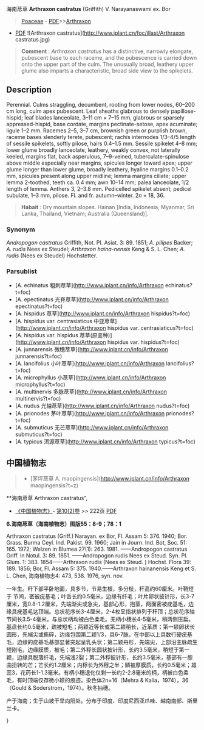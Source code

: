 海南荩草 **Arthraxon castratus** (Griffith) V. Narayanaswami ex. Bor

> [Poaceae](http://www.iplant.cn/info/Poaceae?t=foc) - [PDF](http://www.iplant.cn/foc/pdf/Poaceae.pdf)>>[Arthraxon](http://www.iplant.cn/info/Arthraxon?t=foc)
 - [PDF](http://www.iplant.cn/foc/pdf/Arthraxon.pdf)
![Arthraxon castratus](http://www.iplant.cn/foc/illast/Arthraxon castratus.jpg)


> **Comment** : 
> *Arthraxon castratus* has a distinctive, narrowly elongate, pubescent base to each raceme, and the pubescence is carried down onto the upper part of the culm. The unusually broad, leathery upper glume also imparts a characteristic, broad side view to the spikelets.

## Description

Perennial. Culms straggling, decumbent, rooting from lower nodes, 60–200 cm long, culm apex pubescent. Leaf sheaths glabrous to densely papillose-hispid; leaf blades lanceolate, 3–11 cm × 7–15 mm, glabrous or sparsely appressed-hispid, base cordate, margins pectinate-setose, apex acuminate; ligule 1–2 mm. Racemes 2–5, 3–7 cm, brownish green or purplish brown, raceme bases slenderly terete, pubescent; rachis internodes 1/3–4/5 length of sessile spikelets, softly pilose, hairs 0.4–1.5 mm. Sessile spikelet 4–8 mm; lower glume broadly lanceolate, leathery, weakly convex, not laterally keeled, margins flat, back asperulous, 7–9-veined, tuberculate-spinulose above middle especially near margins, spicules longer toward apex; upper glume longer than lower glume, broadly leathery, hyaline margins 0.1–0.2 mm, spicules present along upper midline; lemma margins ciliate; upper lemma 2-toothed, teeth ca. 0.4 mm; awn 10–14 mm; palea lanceolate, 1/2 length of lemma. Anthers 3, 2–3.8 mm. Pedicelled spikelet absent; pedicel subulate, 1–3 mm, pilose. Fl. and fr. autumn–winter. 2*n* = 18, 36.


> **Habait** : 
> Dry mountain slopes. Hainan [India, Indonesia, Myanmar, Sri Lanka, Thailand, Vietnam; Australia (Queensland)].

### Synonym
*Andropogon castratus* Griffith, Not. Pl. Asiat. 3: 89. 1851; *A. pilipes* Backer; *A. rudis* Nees ex Steudel; *Arthraxon haina-nensis* Keng & S. L. Chen; *A. rudis* (Nees ex Steudel) Hochstetter.

### Parsublist

* [A.  echinatus  粗刺荩草](http://www.iplant.cn/info/Arthraxon echinatus?t=foc)
* [A.  epectinatus  光脊荩草](http://www.iplant.cn/info/Arthraxon epectinatus?t=foc)
* [A.  hispidus  荩草](http://www.iplant.cn/info/Arthraxon hispidus?t=foc)
* [A.  hispidus var. centrasiaticus  中亚荩草](http://www.iplant.cn/info/Arthraxon hispidus var. centrasiaticus?t=foc)
* [A.  hispidus var. hispidus  荩草(原变种)](http://www.iplant.cn/info/Arthraxon hispidus var. hispidus?t=foc)
* [A.  junnarensis  微穗荩草](http://www.iplant.cn/info/Arthraxon junnarensis?t=foc)
* [A.  lancifolius  小叶荩草](http://www.iplant.cn/info/Arthraxon lancifolius?t=foc)
* [A.  microphyllus  小荩草](http://www.iplant.cn/info/Arthraxon microphyllus?t=foc)
* [A.  multinervis  多脉荩草](http://www.iplant.cn/info/Arthraxon multinervis?t=foc)
* [A.  nudus  光轴荩草](http://www.iplant.cn/info/Arthraxon nudus?t=foc)
* [A.  prionodes  茅叶荩草](http://www.iplant.cn/info/Arthraxon prionodes?t=foc)
* [A.  submuticus  无芒荩草](http://www.iplant.cn/info/Arthraxon submuticus?t=foc)
* [A.  typicus  洱源荩草](http://www.iplant.cn/info/Arthraxon typicus?t=foc)

## 中国植物志

> * [茅坪荩草  A.  maopingensis](http://www.iplant.cn/info/Arthraxon maopingensis?t=z)


**海南荩草 Arthraxon castratus",

* [《中国植物志》](http://www.iplant.cn/frps)- [第10(2)卷](http://www.iplant.cn/frps/vol/10(2)) >> 222页 [PDF](http://www.iplant.cn/frps/pdf/10(2)/222.pdf)


**6.海南荩草（海南植物志）图版55：8-9；78：1**

Arthraxon castratus (Griff.) Narayan. ex Bor, Fl. Assam 5: 376. 1940; Bor. Grass. Burma Ceyl. Ind. Pakist. 99. 1960; Jain in Journ. Ind. Bot, Soc. 51: 165. 1972; Welzen in Blumea 27(1): 263. 1981. ——Andropogon castratus Griff. in Notul. 3: 89. 1851. ——Andropogon rudis Nees ex Steud. Syn. Pl. Glum. 1: 383. 1854——Arthraxon rudis (Nees ex Steud. ) Hochst. Flora 39: 189. 1856; Bor, Fl. Assam 5: 375. 1940.——Arthraxon hainanensis Keng et S. L. Chen, 海南植物志4: 473, 538. 1976, syn. nov.

一年生。秆下部平卧地面，具多节，节易生根，多分枝，秆高约60厘米。叶鞘短于 节间，密被疣基毛；叶舌长约0.5毫米，边缘有纤毛；叶片卵状披针形，长3-7厘米，宽0.8-1.2厘米，先端渐尖或急尖，基部心形，抱茎，两面密被疣基毛，边缘具疣基毛达顶端。总状花序长3-4厘米，2-4枚呈指状排列于秆顶；总状花序轴节间长3.5-4毫米，与总状柄均被白色柔毛。无柄小穗长4-5毫米，稍两侧压扁。基盘长约0.5毫米，疏被短毛；两颖近等长或第二颖稍长，近革质；第一颖卵状长圆形，先端尖或撕碎，边缘包围第二颖1/3，具6-7脉，在中部以上具数行硬疣基毛，边缘的疣基毛基部显著突起呈乳头状；第二颖舟形，先端尖，上部沿主脉疏生短刚毛，边缘膜质，被毛；第二外稃长圆状披针形，长约3.5毫米，稍短于第一颖，边缘具脱落纤毛，先端浅2裂；第二外稃披针形，长约3.5毫米，基部有一膝曲扭转的芒；芒长约1.2厘米；内稃长为外稃之半；鳞被厚膜质，长约0.5毫米；雄蕊3，花药长1-1.3毫米。有柄小穗退化仅剩一长约2-2.8毫米的柄，柄被白色柔毛，有时顶端仅存微小颖的痕迹。染色体2n=16（Mehra & Kalia，1974），36 （Gould & Soderstrom，1974）。秋冬抽穗。

产于海南；生于山坡干旱向阳处。分布于印度、印度尼西亚爪哇、越南南部、斯里兰卡。

}